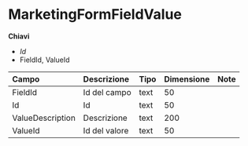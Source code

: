 # MarketingFormFieldValue

  
 **Chiavi**

* _Id_
* FieldId, ValueId

| Campo | Descrizione | Tipo | Dimensione | Note |
| :--- | :--- | :--- | :--- | :--- |
| FieldId | Id del campo | text | 50 |  |
| Id | Id | text | 50 |  |
| ValueDescription | Descrizione | text | 200 |  |
| ValueId | Id del valore | text | 50 |  |

